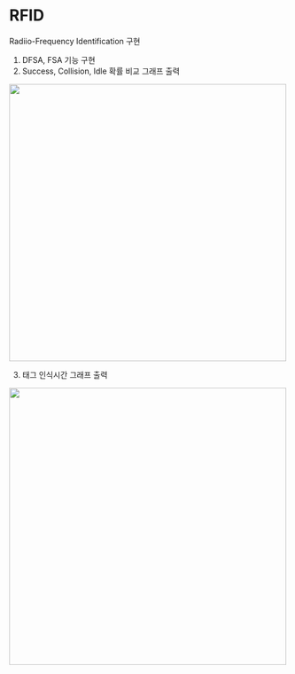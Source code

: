 # RFID
Radiio-Frequency Identification 구현 
1. DFSA, FSA 기능 구현
2. Success, Collision, Idle 확률 비교 그래프 출력
<img src="https://user-images.githubusercontent.com/58179712/124858571-4ac91c00-dfe9-11eb-9747-44cae3b92784.png"  width="500">

3. 태그 인식시간 그래프 출력
<img src="https://user-images.githubusercontent.com/58179712/124858273-b363c900-dfe8-11eb-9daf-bd98942cfd13.png"  width="500">
